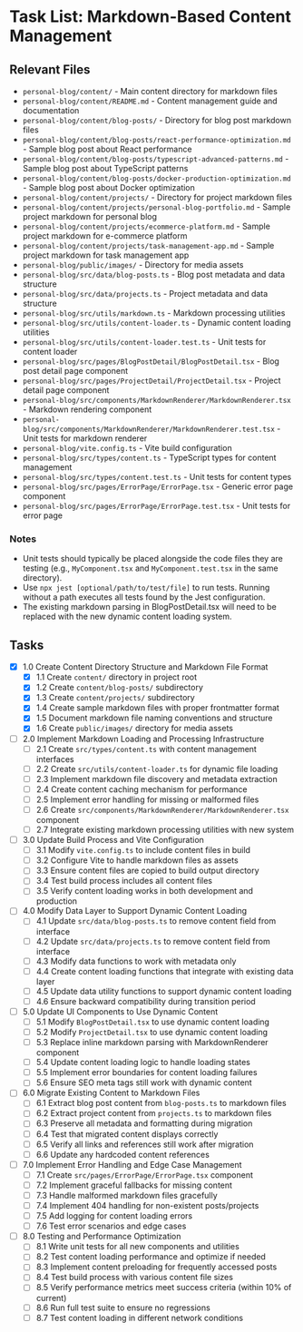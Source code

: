 # Task List: Markdown-Based Content Management

## Relevant Files

- `personal-blog/content/` - Main content directory for markdown files
- `personal-blog/content/README.md` - Content management guide and documentation
- `personal-blog/content/blog-posts/` - Directory for blog post markdown files
- `personal-blog/content/blog-posts/react-performance-optimization.md` - Sample blog post about React performance
- `personal-blog/content/blog-posts/typescript-advanced-patterns.md` - Sample blog post about TypeScript patterns
- `personal-blog/content/blog-posts/docker-production-optimization.md` - Sample blog post about Docker optimization
- `personal-blog/content/projects/` - Directory for project markdown files
- `personal-blog/content/projects/personal-blog-portfolio.md` - Sample project markdown for personal blog
- `personal-blog/content/projects/ecommerce-platform.md` - Sample project markdown for e-commerce platform
- `personal-blog/content/projects/task-management-app.md` - Sample project markdown for task management app
- `personal-blog/public/images/` - Directory for media assets
- `personal-blog/src/data/blog-posts.ts` - Blog post metadata and data structure
- `personal-blog/src/data/projects.ts` - Project metadata and data structure
- `personal-blog/src/utils/markdown.ts` - Markdown processing utilities
- `personal-blog/src/utils/content-loader.ts` - Dynamic content loading utilities
- `personal-blog/src/utils/content-loader.test.ts` - Unit tests for content loader
- `personal-blog/src/pages/BlogPostDetail/BlogPostDetail.tsx` - Blog post detail page component
- `personal-blog/src/pages/ProjectDetail/ProjectDetail.tsx` - Project detail page component
- `personal-blog/src/components/MarkdownRenderer/MarkdownRenderer.tsx` - Markdown rendering component
- `personal-blog/src/components/MarkdownRenderer/MarkdownRenderer.test.tsx` - Unit tests for markdown renderer
- `personal-blog/vite.config.ts` - Vite build configuration
- `personal-blog/src/types/content.ts` - TypeScript types for content management
- `personal-blog/src/types/content.test.ts` - Unit tests for content types
- `personal-blog/src/pages/ErrorPage/ErrorPage.tsx` - Generic error page component
- `personal-blog/src/pages/ErrorPage/ErrorPage.test.tsx` - Unit tests for error page

### Notes

- Unit tests should typically be placed alongside the code files they are testing (e.g., `MyComponent.tsx` and `MyComponent.test.tsx` in the same directory).
- Use `npx jest [optional/path/to/test/file]` to run tests. Running without a path executes all tests found by the Jest configuration.
- The existing markdown parsing in BlogPostDetail.tsx will need to be replaced with the new dynamic content loading system.

## Tasks

- [x] 1.0 Create Content Directory Structure and Markdown File Format
  - [x] 1.1 Create `content/` directory in project root
  - [x] 1.2 Create `content/blog-posts/` subdirectory
  - [x] 1.3 Create `content/projects/` subdirectory
  - [x] 1.4 Create sample markdown files with proper frontmatter format
  - [x] 1.5 Document markdown file naming conventions and structure
  - [x] 1.6 Create `public/images/` directory for media assets

- [ ] 2.0 Implement Markdown Loading and Processing Infrastructure
  - [ ] 2.1 Create `src/types/content.ts` with content management interfaces
  - [ ] 2.2 Create `src/utils/content-loader.ts` for dynamic file loading
  - [ ] 2.3 Implement markdown file discovery and metadata extraction
  - [ ] 2.4 Create content caching mechanism for performance
  - [ ] 2.5 Implement error handling for missing or malformed files
  - [ ] 2.6 Create `src/components/MarkdownRenderer/MarkdownRenderer.tsx` component
  - [ ] 2.7 Integrate existing markdown processing utilities with new system

- [ ] 3.0 Update Build Process and Vite Configuration
  - [ ] 3.1 Modify `vite.config.ts` to include content files in build
  - [ ] 3.2 Configure Vite to handle markdown files as assets
  - [ ] 3.3 Ensure content files are copied to build output directory
  - [ ] 3.4 Test build process includes all content files
  - [ ] 3.5 Verify content loading works in both development and production

- [ ] 4.0 Modify Data Layer to Support Dynamic Content Loading
  - [ ] 4.1 Update `src/data/blog-posts.ts` to remove content field from interface
  - [ ] 4.2 Update `src/data/projects.ts` to remove content field from interface
  - [ ] 4.3 Modify data functions to work with metadata only
  - [ ] 4.4 Create content loading functions that integrate with existing data layer
  - [ ] 4.5 Update data utility functions to support dynamic content loading
  - [ ] 4.6 Ensure backward compatibility during transition period

- [ ] 5.0 Update UI Components to Use Dynamic Content
  - [ ] 5.1 Modify `BlogPostDetail.tsx` to use dynamic content loading
  - [ ] 5.2 Modify `ProjectDetail.tsx` to use dynamic content loading
  - [ ] 5.3 Replace inline markdown parsing with MarkdownRenderer component
  - [ ] 5.4 Update content loading logic to handle loading states
  - [ ] 5.5 Implement error boundaries for content loading failures
  - [ ] 5.6 Ensure SEO meta tags still work with dynamic content

- [ ] 6.0 Migrate Existing Content to Markdown Files
  - [ ] 6.1 Extract blog post content from `blog-posts.ts` to markdown files
  - [ ] 6.2 Extract project content from `projects.ts` to markdown files
  - [ ] 6.3 Preserve all metadata and formatting during migration
  - [ ] 6.4 Test that migrated content displays correctly
  - [ ] 6.5 Verify all links and references still work after migration
  - [ ] 6.6 Update any hardcoded content references

- [ ] 7.0 Implement Error Handling and Edge Case Management
  - [ ] 7.1 Create `src/pages/ErrorPage/ErrorPage.tsx` component
  - [ ] 7.2 Implement graceful fallbacks for missing content
  - [ ] 7.3 Handle malformed markdown files gracefully
  - [ ] 7.4 Implement 404 handling for non-existent posts/projects
  - [ ] 7.5 Add logging for content loading errors
  - [ ] 7.6 Test error scenarios and edge cases

- [ ] 8.0 Testing and Performance Optimization
  - [ ] 8.1 Write unit tests for all new components and utilities
  - [ ] 8.2 Test content loading performance and optimize if needed
  - [ ] 8.3 Implement content preloading for frequently accessed posts
  - [ ] 8.4 Test build process with various content file sizes
  - [ ] 8.5 Verify performance metrics meet success criteria (within 10% of current)
  - [ ] 8.6 Run full test suite to ensure no regressions
  - [ ] 8.7 Test content loading in different network conditions
